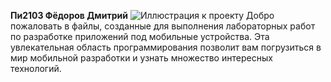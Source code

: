 **Пи2103 Фёдоров Дмитрий** 
![Иллюстрация к проекту](/bitrix/templates/gom/assets/img/logo.svg)
Добро пожаловать в файлы, созданные для выполнения лабораторных работ по разработке приложений под мобильные устройства. Эта увлекательная область программирования позволит вам погрузиться в мир мобильной разработки и узнать множество интересных технологий.
